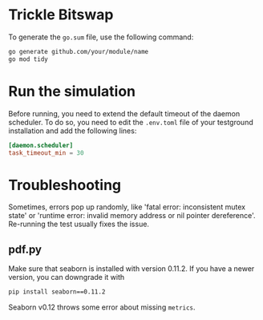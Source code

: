 # Trickle Bitswap

To generate the `go.sum` file, use the following command:

```bash
go generate github.com/your/module/name
go mod tidy
```

# Run the simulation

Before running, you need to extend the default timeout of the daemon scheduler. To do so, you need to edit
the `.env.toml` file of your testground installation and add the following lines:

```toml
[daemon.scheduler]
task_timeout_min = 30
```

# Troubleshooting

Sometimes, errors pop up randomly, like 'fatal error: inconsistent mutex state' or 'runtime error: invalid memory
address or nil pointer dereference'. Re-running the test usually fixes the
issue.

## pdf.py
Make sure that seaborn is installed with version 0.11.2. If you have a newer version, you can downgrade it with
```bash
pip install seaborn==0.11.2
```
Seaborn v0.12 throws some error about missing `metrics`.